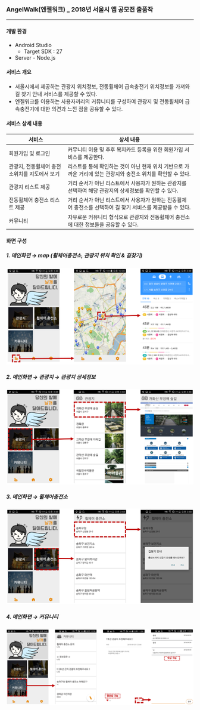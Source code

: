 ### AngelWalk(엔젤워크) _ 2018년 서울시 앱 공모전 출품작

---

#### 개발 환경

- Android Studio
  - Target SDK : 27
- Server - Node.js



#### 서비스 개요

- 서울시에서 제공하는 관광지 위치정보, 전동휠체어 급속충전기 위치정보를 가져와 길 찾기 안내 서비스를 제공할 수 있다.
- 엔젤워크를 이용하는 사용자끼리의 커뮤니티를 구성하여 관광지 및 전동휠체어 급속충전기에 대한 의견과 느낀 점을 공유할 수 있다.



#### 서비스 상세 내용

| 서비스                                        | 상세 내용                                                    |
| --------------------------------------------- | ------------------------------------------------------------ |
| 회원가입 및 로그인                            | 커뮤니티 이용 및 추후 복지카드 등록을 위한 회원가입 서비스를 제공한다. |
| 관광지, 전동휠체어 충전소위치를 지도에서 보기 | 리스트를 통해 확인하는 것이 아닌 현재 위치 기반으로 가까운 거리에 있는 관광지와 충전소 위치를 확인할 수 있다. |
| 관광지 리스트 제공                            | 거리 순서가 아닌 리스트에서 사용자가 원하는 관광지를 선택하여 해당 관광지의 상세정보를 확인할 수 있다. |
| 전동휠체어 충전소 리스트 제공                 | 거리 순서가 아닌 리스트에서 사용자가 원하는 전동휠체어 충전소를 선택하여 길 찾기 서비스를 제공받을 수 있다. |
| 커뮤니티                                      | 자유로운 커뮤니티 형식으로 관광지와 전동휠체어 충전소에 대한 정보들을 공유할 수 있다. |



#### 화면 구성

##### 1. 메인화면 → map (휠체어충전소, 관광지 위치 확인 & 길찾기)

![map](https://github.com/SeoulAppContestPrizeNo1/AngelWalk/blob/master/image/%EC%A7%80%EB%8F%84.PNG?raw=true)



##### 2. 메인화면 → 관광지 → 관광지 상세정보

![sights](https://github.com/SeoulAppContestPrizeNo1/AngelWalk/blob/master/image/%EA%B4%80%EA%B4%91%EC%A7%80.PNG?raw=true)



##### 3. 메인화면 → 휠체어충전소

![wheelchair](https://github.com/SeoulAppContestPrizeNo1/AngelWalk/blob/master/image/%ED%9C%A0%EC%B2%B4%EC%96%B4%EC%B6%A9%EC%A0%84%EC%86%8C.PNG?raw=true)



##### 4. 메인화면 → 커뮤니티

![wheelchair](https://github.com/SeoulAppContestPrizeNo1/AngelWalk/blob/master/image/%EC%BB%A4%EB%AE%A4%EB%8B%88%ED%8B%B0.PNG?raw=true)